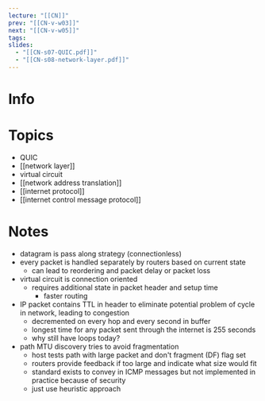 ```yaml
---
lecture: "[[CN]]"
prev: "[[CN-v-w03]]"
next: "[[CN-v-w05]]"
tags: 
slides:
  - "[[CN-s07-QUIC.pdf]]"
  - "[[CN-s08-network-layer.pdf]]"
---
```



# Info


# Topics
- QUIC
- [[network layer]]
- virtual circuit
- [[network address translation]]
- [[internet protocol]]
- [[internet control message protocol]]


# Notes
- datagram is pass along strategy (connectionless)
- every packet is handled separately by routers based on current state
    - can lead to reordering and packet delay or packet loss
- virtual circuit is connection oriented
	- requires additional state in packet header and setup time
	    - faster routing
- IP packet contains TTL in header to eliminate potential problem of cycle in network, leading to congestion
    - decremented on every hop and every second in buffer
    - longest time for any packet sent through the internet is 255 seconds
    - why still have loops today?
- path MTU discovery tries to avoid fragmentation
	- host tests path with large packet and don't fragment (DF) flag set
	- routers provide feedback if too large and indicate what size would fit
	- standard exists to convey in ICMP messages but not implemented in practice because of security
	- just use heuristic approach
